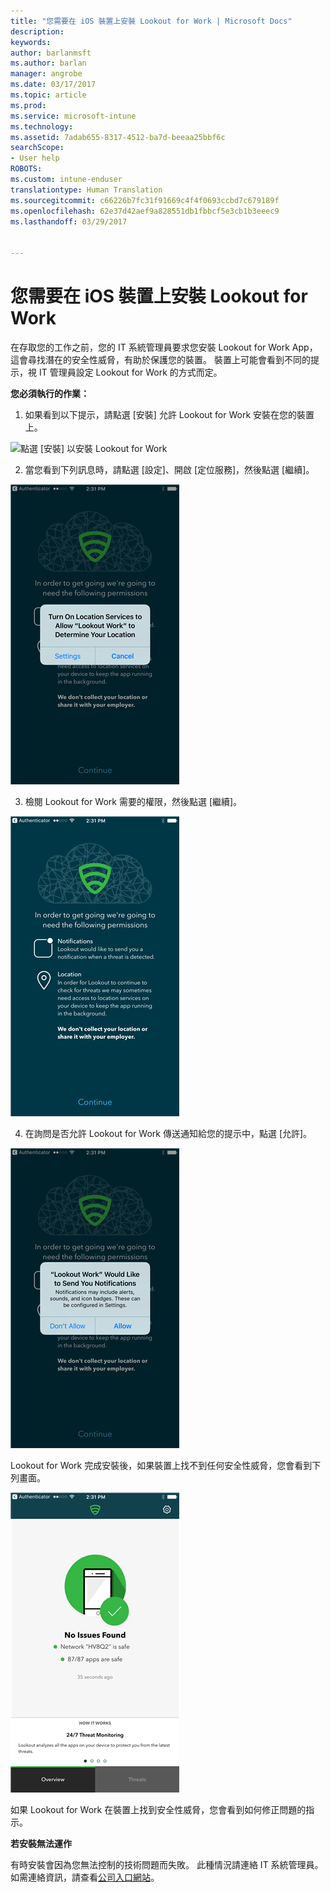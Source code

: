 ```yaml
---
title: "您需要在 iOS 裝置上安裝 Lookout for Work | Microsoft Docs"
description: 
keywords: 
author: barlanmsft
ms.author: barlan
manager: angrobe
ms.date: 03/17/2017
ms.topic: article
ms.prod: 
ms.service: microsoft-intune
ms.technology: 
ms.assetid: 7adab655-8317-4512-ba7d-beeaa25bbf6c
searchScope:
- User help
ROBOTS: 
ms.custom: intune-enduser
translationtype: Human Translation
ms.sourcegitcommit: c66226b7fc31f91669c4f4f0693ccbd7c679189f
ms.openlocfilehash: 62e37d42aef9a828551db1fbbcf5e3cb1b3eeec9
ms.lasthandoff: 03/29/2017


---
```


# <a name="you-need-to-install-lookout-for-work-on-your-ios-device"></a>您需要在 iOS 裝置上安裝 Lookout for Work

在存取您的工作之前，您的 IT 系統管理員要求您安裝 Lookout for Work App，這會尋找潛在的安全性威脅，有助於保護您的裝置。 裝置上可能會看到不同的提示，視 IT 管理員設定 Lookout for Work 的方式而定。

**您必須執行的作業：**

1.    如果看到以下提示，請點選 [安裝] 允許 Lookout for Work 安裝在您的裝置上。

  ![點選 [安裝] 以安裝 Lookout for Work](./media/ios-mtd-install-app-request.png)

2. 當您看到下列訊息時，請點選 [設定]、開啟 [定位服務]，然後點選 [繼續]。

  ![依序點選 [設定] 及 [定位服務]](./media/ios-lfw-allow-location-services.png)

3. 檢閱 Lookout for Work 需要的權限，然後點選 [繼續]。

  ![您現已連線至 Lookout for Work](./media/ios-lfw-permissions-lookout-needs.png)

4. 在詢問是否允許 Lookout for Work 傳送通知給您的提示中，點選 [允許]。

  ![依序點選 [設定] 及 [定位服務]](./media/ios-lfw-allow-notifications.png)

Lookout for Work 完成安裝後，如果裝置上找不到任何安全性威脅，您會看到下列畫面。

  ![Lookout for Work 沒有找到任何安全性威脅](./media/ios-lfw-no-threats-found.png)

如果 Lookout for Work 在裝置上找到安全性威脅，您會看到如何修正問題的指示。

**若安裝無法運作**

有時安裝會因為您無法控制的技術問題而失敗。 此種情況請連絡 IT 系統管理員。 如需連絡資訊，請查看[公司入口網站](http://portal.manage.microsoft.com)。

